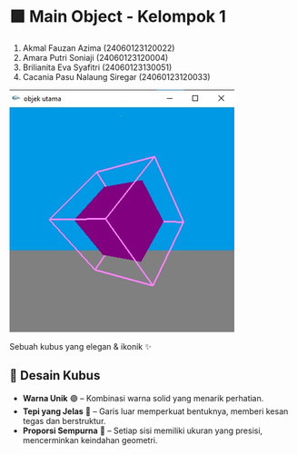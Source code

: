 # 🟪 Main Object  - Kelompok 1

  1) Akmal Fauzan Azima (24060123120022)
  2) Amara Putri Soniaji (24060123120004)
  3) Brilianita Eva Syafitri (24060123130051)
  4) Cacania Pasu Nalaung Siregar (24060123120033)

![MainObject Render](/Tugas%20Praktikum%205%20-%20Kelompok%201/gambar%20objek%20utama.jpeg)    

Sebuah kubus yang elegan & ikonik ✨

## 🎨 Desain Kubus  
- **Warna Unik** 🟣 – Kombinasi warna solid yang menarik perhatian.  
- **Tepi yang Jelas** 📏 – Garis luar memperkuat bentuknya, memberi kesan tegas dan berstruktur.  
- **Proporsi Sempurna** 📐 – Setiap sisi memiliki ukuran yang presisi, mencerminkan keindahan geometri.  

